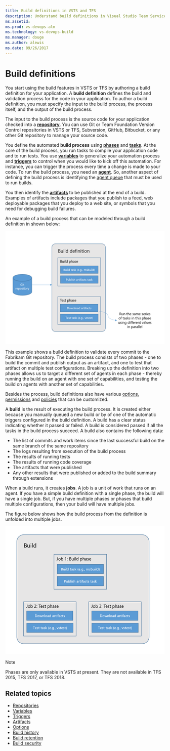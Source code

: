 ```yaml
---
title: Build definitions in VSTS and TFS
description: Understand build definitions in Visual Studio Team Services (VSTS) and Team Foundation Server (TFS)
ms.assetid:
ms.prod: vs-devops-alm
ms.technology: vs-devops-build
ms.manager: douge
ms.author: alewis
ms.date: 09/26/2017
---
```


# Build definitions

You start using the build features in VSTS or TFS by authoring a build definition for your application. A **build definition** defines the build and validation process for the code in your application. To author a build definition, you must specify the input to the build process, the process itself, and the output of the build process.

The input to the build process is the source code for your application checked into a [**repository**](repository.md). You can use Git or Team Foundation Version Control repositories in VSTS or TFS, Subversion, GitHub, Bitbucket, or any other Git repository to manage your source code.

You define the automated **build process** using [**phases**](../../process/phases.md) and [**tasks**](../../process/tasks.md). At the core of the build process, you run tasks to compile your application code and to run tests. You use [**variables**](variables.md) to generalize your automation process and [**triggers**](triggers.md) to control when you would like to kick off this automation. For instance, you can trigger the process every time a change is made to your code. To run the build process, you need an [**agent**](../../agents/index.md). So, another aspect of defining the build process is identifying the [agent queue](../../agents/pools-and-queues.md) that must be used to run builds.

You then identify the [**artifacts**](../../process/artifacts.md) to be published at the end of a build. Examples of artifacts include packages that you publish to a feed, web deployable packages that you deploy to a web site, or symbols that you need for debugging build failures.

An example of a build process that can be modeled through a build definition in shown below:

![Build definition](_img/definitions/definition-01.png)

This example shows a build definition to validate every commit to the Fabrikam Git repository. The build process consists of two phases - one to build the commit and publish output as an artifact, and one to test that artifact on multiple test configurations. Breaking up the definition into two phases allows us to target a different set of agents in each phase - thereby running the build on an agent with one set of capabilities, and testing the build on agents with another set of capabilities.

Besides the process, build definitions also have various [options](options.md), [permissions](../../policies/permissions.md#build-permissions) and [policies](../../policies/retention.md) that can be customized.

A **build** is the result of executing the build process. It is created either because you manually queued a new build or by of one of the automatic triggers configured in the build definition. A build has a clear status indicating whether it passed or failed. A build is considered passed if all the tasks in the build process succeed. A build also contains the following data:

- The list of commits and work items since the last successful build on the same branch of the same repository
- The logs resulting from execution of the build process
- The results of running tests
- The results of running code coverage
- The artifacts that were published
- Any other results that were published or added to the build summary through extensions

When a build runs, it creates **jobs**. A job is a unit of work that runs on an agent. If you have a simple build definition with a single phase, the build will have a single job. But, if you have multiple phases or phases that build multiple configurations, then your build will have multiple jobs.

The figure below shows how the build process from the definition is unfolded into multiple jobs.

![Build](_img/definitions/definition-02.png)

> [!NOTE]
> Phases are only available in VSTS at present. They are not available in TFS 2015, TFS 2017, or TFS 2018.

## Related topics

* [Repositories](repository.md)
* [Variables](variables.md)
* [Triggers](triggers.md)
* [Artifacts](artifacts.md)
* [Options](options.md)
* [Build history](history.md)
* [Build retention](../../policies/retention.md)
* [Build security](../../policies/permissions.md#build-permissions)
